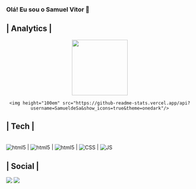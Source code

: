 ### Olá! Eu sou o Samuel Vitor 🤙

## | Analytics |

<div align="center">
    <img height="150em" src="https://github-readme-stats.vercel.app/api?username=SamueldeSa&show_icons=true&theme=onedark"/>
    
    <img height="100em" src="https://github-readme-stats.vercel.app/api?username=SamueldeSa&show_icons=true&theme=onedark"/>
</div>

</picture>

## | Tech | 

<div style="display: inline_block"><br/>
<img align="center" alt="html5" src=https://img.shields.io/badge/.NET-5C2D91?style=for-the-badge&logo=.net&logoColor=white /> |
<img align="center" alt="html5" src=https://img.shields.io/badge/C%23-239120?style=for-the-badge&logo=c-sharp&logoColor=white /> |
<img align="center" alt="html5" src="https://img.shields.io/badge/HTML5-E34F26?style=for-the-badge&logo=html5&logoColor=white" /> |
<img align="center" alt="CSS" src="https://img.shields.io/badge/CSS3-1572B6?style=for-the-badge&logo=css3&logoColor=white" /> |
<img align="center" alt="JS" src="https://img.shields.io/badge/JavaScript-F7DF1E?style=for-the-badge&logo=javascript&logoColor=black" />


## | Social |
<div>
    <a href="https://www.linkedin.com/in/samuel-vitor" target="_blank"><img src="https://img.shields.io/badge/LinkedIn-0077B5?style=for-the-badge&logo=linkedin&logoColor=white" target="_blank"></a>
    <a href="https://instagram.com/samuka__vitor" target="_blank"><img src="https://img.shields.io/badge/Instagram-E4405F?style=for-the-badge&logo=instagram&logoColor=white" target="_blank"></a>
</div>
